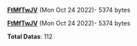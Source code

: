 [**FtMfTwJV**](/data/FtMfTwJV.txt) (Mon Oct 24 2022)- 5374 bytes

[**FtMfTwJV**](/data/FtMfTwJV.txt) (Mon Oct 24 2022)- 5374 bytes

**Total Datas**: 112